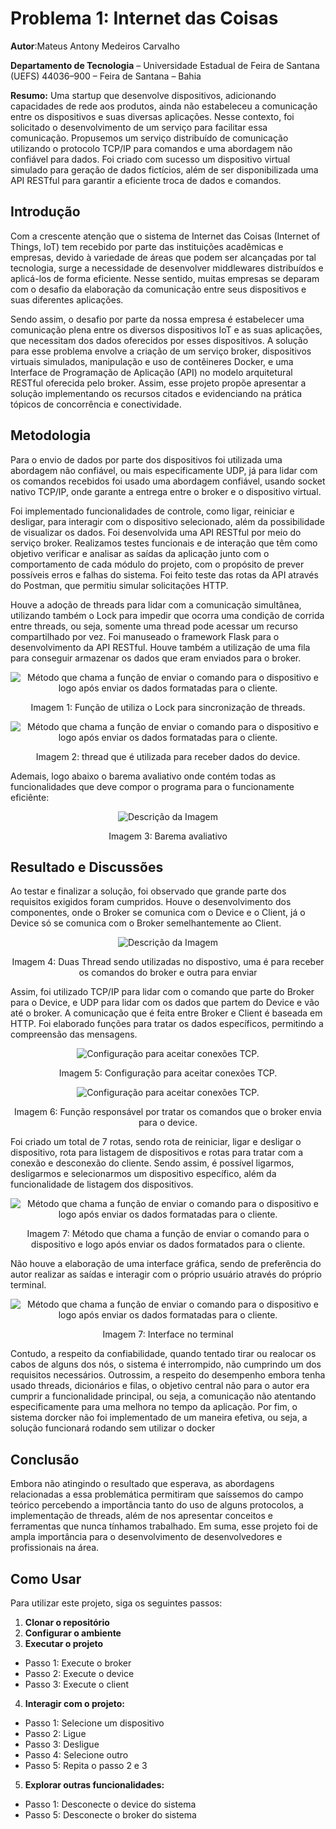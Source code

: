 # Problema 1: Internet das Coisas
**Autor**:Mateus Antony Medeiros Carvalho

**Departamento de Tecnologia** – Universidade Estadual de Feira de Santana (UEFS) 44036–900 – Feira de Santana – Bahia

**Resumo:** Uma startup que desenvolve dispositivos, adicionando capacidades de rede aos produtos, ainda não estabeleceu a comunicação entre os dispositivos e suas diversas aplicações. Nesse contexto, foi solicitado o desenvolvimento de um serviço para facilitar essa comunicação. Propusemos um serviço distribuído de comunicação utilizando o protocolo TCP/IP para comandos e uma abordagem não confiável para dados. Foi criado com sucesso um dispositivo virtual simulado para geração de dados fictícios, além de ser disponibilizada uma API RESTful para garantir a eficiente troca de dados e comandos.

## Introdução

Com a crescente atenção que o sistema de Internet das Coisas (Internet of Things, IoT) tem recebido por parte das instituições acadêmicas e empresas, devido à variedade de áreas que podem ser alcançadas por tal tecnologia, surge a necessidade de desenvolver middlewares distribuídos e aplicá-los de forma eficiente. Nesse sentido, muitas empresas se deparam com o desafio da elaboração da comunicação entre seus dispositivos e suas diferentes aplicações.

Sendo assim, o desafio por parte da nossa empresa é estabelecer uma comunicação plena entre os diversos dispositivos IoT e as suas aplicações, que necessitam dos dados oferecidos por esses dispositivos. A solução para esse problema envolve a criação de um serviço broker, dispositivos virtuais simulados, manipulação e uso de contêineres Docker, e uma Interface de Programação de Aplicação (API) no modelo arquitetural RESTful oferecida pelo broker. Assim, esse projeto propõe apresentar a solução implementando os recursos citados e evidenciando na prática tópicos de concorrência e conectividade. 

## Metodologia
Para o envio de dados por parte dos dispositivos foi utilizada uma abordagem não confiável, ou mais especificamente UDP, já para lidar com os comandos recebidos foi usado uma abordagem confiável, usando socket nativo TCP/IP, onde garante a entrega entre o broker e o dispositivo virtual.

Foi implementado funcionalidades de controle, como ligar, reiniciar e desligar, para interagir com o dispositivo selecionado, além da possibilidade de visualizar os dados. Foi desenvolvida uma API RESTful por meio do serviço broker. Realizamos testes funcionais e de interação que têm como objetivo verificar e analisar as saídas da aplicação junto com o comportamento de cada módulo do projeto, com o propósito de prever possíveis erros e falhas do sistema. Foi feito teste das rotas da API através do Postman, que permitiu simular solicitações HTTP.

Houve a adoção de threads para lidar com a comunicação simultânea, utilizando também o Lock para impedir que ocorra uma condição de corrida entre threads, ou seja, somente uma thread pode acessar um recurso compartilhado por vez. Foi manuseado o framework Flask para o desenvolvimento da API RESTful. Houve também a utilização de uma fila para conseguir armazenar os dados que eram enviados para o broker.

<p align="center">
  <img src="https://github.com/MateusAntony/internet-das-Coisas/assets/68971638/c38372d7-c29f-45ab-b86f-ed453057a0e2" alt="Método que chama a função de enviar o comando para o dispositivo e logo após enviar os dados formatadas para o cliente.">
</p>

<p align="center">
  Imagem 1: Função de utiliza o Lock para sincronização de threads.
</p>


<p align="center">
  <img src="https://github.com/MateusAntony/internet-das-Coisas/assets/68971638/d6cde03f-dd4c-434a-bae5-c1ce03fc74c8" alt="Método que chama a função de enviar o comando para o dispositivo e logo após enviar os dados formatadas para o cliente.">
</p>

<p align="center">
  Imagem 2: thread que é utilizada para receber dados do device.
</p>



Ademais, logo abaixo o barema avaliativo onde contém todas as funcionalidades que deve compor o programa para o funcionamente eficiênte:


<p align="center">
  <img src="https://github.com/MateusAntony/internet-das-Coisas/assets/68971638/52a65dd7-c5fb-4660-9908-fa236a30048f" alt="Descrição da Imagem">
</p>
<p align="center">
  Imagem 3: Barema avaliativo
</p>

## Resultado e Discussões

Ao testar e finalizar a solução, foi observado que grande parte dos requisitos exigidos foram cumpridos. Houve o desenvolvimento dos componentes, onde o Broker se comunica com o Device e o Client, já o Device só se comunica com o Broker semelhantemente ao Client. 

<p align="center">
  <img src="https://github.com/MateusAntony/internet-das-Coisas/assets/68971638/b5d8287c-c088-4534-85df-7fb7e83f0ce1" alt="Descrição da Imagem">
</p>
<p align="center">
  Imagem 4: Duas Thread sendo utilizadas no dispostivo, uma é para receber os comandos do broker e outra para enviar
</p>

Assim, foi utilizado TCP/IP para lidar com o comando que parte do Broker para o Device, e UDP para lidar com os dados que partem do Device e vão até o broker. A comunicação que é feita entre Broker e Client é baseada em HTTP. Foi elaborado funções para tratar os dados específicos, permitindo a compreensão das mensagens.


<p align="center">
  <img src="https://github.com/MateusAntony/internet-das-Coisas/assets/68971638/cbee7f8b-3acc-4402-90bc-6535c0d5193d" alt="Configuração para aceitar conexões TCP.">
</p>

<p align="center">
  Imagem 5: Configuração para aceitar conexões TCP.
</p>

<p align="center">
  <img src="https://github.com/MateusAntony/internet-das-Coisas/assets/68971638/9fc662d1-e6ae-40e3-93bf-f51513e4ec20" alt="Configuração para aceitar conexões TCP.">
</p>

<p align="center">
  Imagem 6: Função responsável por tratar os comandos que o broker envia para o device.
</p>



Foi criado um total de 7 rotas, sendo rota de reiniciar, ligar e desligar o dispositivo, rota para listagem de dispositivos e rotas para tratar com a conexão e desconexão do cliente. Sendo assim, é possível ligarmos, desligarmos e selecionarmos um dispositivo específico, além da funcionalidade de listagem dos dispositivos.

<p align="center">
  <img src="https://github.com/MateusAntony/internet-das-Coisas/assets/68971638/438b7cb4-7a36-4f90-9956-a0b964a2e863" alt="Método que chama a função de enviar o comando para o dispositivo e logo após enviar os dados formatadas para o cliente.">
</p>

<p align="center">
  Imagem 7: Método que chama a função de enviar o comando para o dispositivo e logo após enviar os dados formatados para o cliente.
</p>


Não houve a elaboração de uma interface gráfica, sendo de preferência do autor realizar as saídas e interagir com o próprio usuário através do próprio terminal.

<p align="center">
  <img src="https://github.com/MateusAntony/internet-das-Coisas/assets/68971638/4aebe0ba-ca03-4ed0-8786-54a275b164a1" alt="Método que chama a função de enviar o comando para o dispositivo e logo após enviar os dados formatadas para o cliente.">
</p>

<p align="center">
  Imagem 7: Interface no terminal
</p>


Contudo, a respeito da confiabilidade, quando tentado tirar ou realocar os cabos de alguns dos nós, o sistema é interrompido, não cumprindo um dos requisitos necessários. Outrossim, a respeito do desempenho embora tenha usado threads, dicionários e filas, o objetivo central não para o autor era cumprir a funcionalidade principal, ou seja, a comunicação não atentando especificamente para uma melhora no tempo da aplicação. Por fim, o sistema dorcker não foi implementado de um maneira efetiva, ou seja, a solução funcionará rodando sem utilizar o docker

## Conclusão

Embora não atingindo o resultado que esperava, as abordagens relacionadas a essa problemática permitiram que saíssemos do campo teórico percebendo a importância tanto do uso de alguns protocolos, a implementação de threads, além de nos apresentar conceitos e ferramentas que nunca tínhamos trabalhado. Em suma, esse projeto foi de ampla importância para o desenvolvimento de desenvolvedores e profissionais na área.

## Como Usar

Para utilizar este projeto, siga os seguintes passos:


1. **Clonar o repositório**
2. **Configurar o ambiente**
3.  **Executar o projeto**
- Passo 1: Execute o broker
- Passo 2: Execute o device
- Passo 3: Execute o client
4. **Interagir com o projeto:**
- Passo 1: Selecione um dispositivo
- Passo 2: Ligue
- Passo 3: Desligue
- Passo 4: Selecione outro
- Passo 5: Repita o passo 2 e 3
5. **Explorar outras funcionalidades:**
- Passo 1: Desconecte o device do sistema
- Passo 5: Desconecte o broker do sistema 


  



